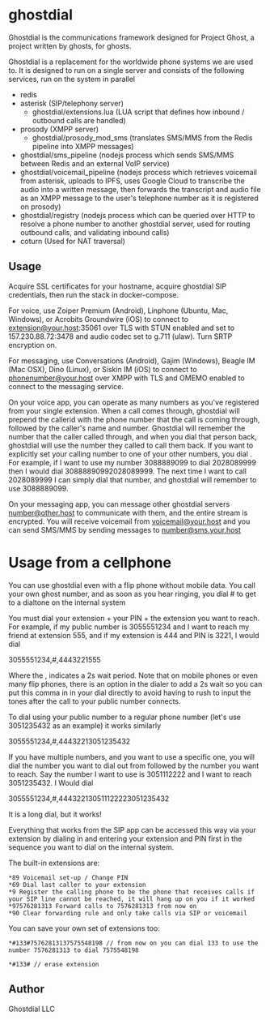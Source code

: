 # ghostdial

Ghostdial is the communications framework designed for Project Ghost, a project written by ghosts, for ghosts.

Ghostdial is a replacement for the worldwide phone systems we are used to. It is designed to run on a single server and consists of the following services, run on the system in parallel

- redis
- asterisk (SIP/telephony server)
  - ghostdial/extensions.lua (LUA script that defines how inbound / outbound calls are handled)
- prosody (XMPP server)
  - ghostdial/prosody_mod_sms (translates SMS/MMS from the Redis pipeline into XMPP messages)
- ghostdial/sms_pipeline (nodejs process which sends SMS/MMS between Redis and an external VoIP service)
- ghostdial/voicemail_pipeline (nodejs process which retrieves voicemail from asterisk, uploads to IPFS, uses Google Cloud to transcribe the audio into a written message, then forwards the transcript and audio file as an XMPP message to the user's telephone number as it is registered on prosody)
- ghostdial/registry (nodejs process which can be queried over HTTP to resolve a phone number to another ghostdial server, used for routing outbound calls, and validating inbound calls)
- coturn (Used for NAT traversal)


## Usage

Acquire SSL certificates for your hostname, acquire ghostdial SIP credentials, then run the stack in docker-compose.

For voice, use Zoiper Premium (Android), Linphone (Ubuntu, Mac, Windows), or Acrobits Groundwire (iOS) to connect to extension@your.host:35061 over TLS with STUN enabled and set to 157.230.88.72:3478 and audio codec set to g.711 (ulaw). Turn SRTP encryption on.

For messaging, use Conversations (Android), Gajim (Windows), Beagle IM (Mac OSX), Dino (Linux), or Siskin IM (iOS) to connect to phonenumber@your.host over XMPP with TLS and OMEMO enabled to connect to the messaging service.

On your voice app, you can operate as many numbers as you've registered from your single extension. When a call comes through, ghostdial will prepend the callerid with the phone number that the call is coming through, followed by the caller's name and number. Ghostdial will remember the number that the caller called through, and when you dial that person back, ghostdial will use the number they called to call them back. If you want to explicitly set your calling number to one of your other numbers, you dial <desired callerid><other party>. For example, if I want to use my number 3088889099 to dial 2028089999 then I would dial 30888890992028089999. The next time I want to call 2028089999 I can simply dial that number, and ghostdial will remember to use 3088889099.

On your messaging app, you can message other ghostdial servers number@other.host to communicate with them, and the entire stream is encrypted. You will receive voicemail from voicemail@your.host and you can send SMS/MMS by sending messages to number@sms.your.host


# Usage from a cellphone

You can use ghostdial even with a flip phone without mobile data. You call your own ghost number, and as soon as you hear ringing, you dial # to get to a dialtone on the internal system

You must dial your extension + your PIN + the extension you want to reach. For example, if my public number is 3055551234 and I want to reach my friend at extension 555, and if my extension is 444 and PIN is 3221, I would dial

3055551234,#,4443221555

Where the , indicates a 2s wait period. Note that on mobile phones or even many flip phones, there is an option in the dialer to add a 2s wait so you can put this comma in in your dial directly to avoid having to rush to input the tones after the call to your public number connects.

To dial using your public number to a regular phone number (let's use 3051235432 as an example) it works similarly

3055551234,#,44432213051235432

If you have multiple numbers, and you want to use a specific one, you will dial the number you want to dial out from followed by the number you want to reach. Say the number I want to use is 3051112222 and I want to reach 3051235432. I Would dial

3055551234,#,444322130511122223051235432

It is a long dial, but it works!

Everything that works from the SIP app can be accessed this way via your extension by dialing in and entering your extension and PIN first in the sequence you want to dial on the internal system.

The built-in extensions are:

```
*89 Voicemail set-up / Change PIN
*69 Dial last caller to your extension
*9 Register the calling phone to be the phone that receives calls if your SIP line cannot be reached, it will hang up on you if it worked
*97576281313 Forward calls to 7576281313 from now on
*90 Clear forwarding rule and only take calls via SIP or voicemail

```

You can save your own set of extensions too:
```
*#133#75762813137575548198 // from now on you can dial 133 to use the number 7576281313 to dial 7575548198

*#133# // erase extension
```

## Author
Ghostdial LLC
